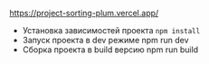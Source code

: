 
https://project-sorting-plum.vercel.app/

- Установка зависимостей проекта ``npm install``
- Запуск проекта в dev режиме npm run dev
- Сборка проекта в build версию npm run build

